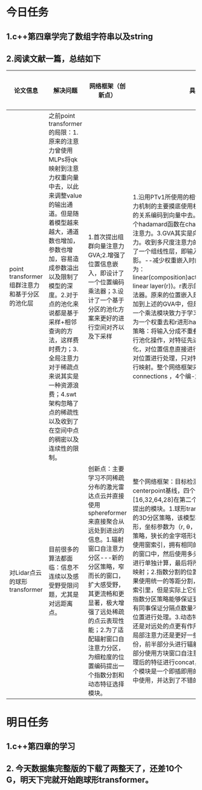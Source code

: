 # 今日任务
## 1.c++第四章学完了数组字符串以及string
## 2.阅读文献一篇，总结如下
|论文信息|解决问题|网络框架（创新点）|具体实验|评价指标|下游任务|框架图|融合地点|
|-------|--------|-----------------|-------|--------|-------|------|--------|
|point transformer 组群注意力和基于分区的池化层 |之前point transformer的局限：1.原来的注意力曾使用MLPs将qk映射到注意力权重向量中去，以此来调整value的输出通道。但是随着模型越来越大，通道数也增加，参数也增加，容易造成参数溢出以及限制了模型的深度。2.对于点的池化来说都是基于采样+相邻查询的方法，这样费时费力；3.全局注意力对于稀疏点来说其实是一种资源浪费；4.swt架构忽略了点的稀疏性以及收到了在空间中点的稠密以及连续性的限制。|1.首次提出组群向量注意力GVA;2.增强了位置信息嵌入，即设计了一个位置编码乘法器；3.设计了一个基于分区的池化方案来更好的进行空间对齐以及下采样|1.沿用PTv1所使用的相邻注意力机制。2.向量注意力机制的主要摸底使用权重编码函数将query和Key的关系编码到向量中去。在VA中，还另外使用了一个hadamard函数在channel聚合前为每个权重计算注意力。3.GVA其实是向量注意力＋多尺度注意力。收到多尺度注意力的权重嵌入函数启发，提出了一个组线性层，即输入向量不同的组贝单独投影。--减少权重嵌入时的参数，最终GVA的组成为：linear(composition)act(composition)norm(group linear layer(r))。r表示的是相关点。4.位置嵌入乘法器。原来的位置嵌入是把相对位置作为一个偏执加到上述的GVA中，但是相对位置乘法器对提出了一个乘法模块致力于学习复杂点云的位置关系，作为一个权重去和r进形hadamard计算。4.分区池化策略：将输入分成不重叠统一的网格，在网格内进行池化操作，对特征先进性线性投影在进行最大池化，对位置信息直接进行平均池化。在解池化中不对位置进行处理，只对特征采用相同的池化操作进行映射。整个网络框架采用的是unet-skip connections ，4个编-解码器。|miou|语义分割和目标检测|  |单雷达|
|对Lidar点云的球形transformer|目前很多的算法都面临：信息不连续以及感受野受限问题，尤其是对远距离点。|创新点：主要学习不同稀疏分布的激光雷达点云并直接使用sphereformer来直接聚合从远处到进出的信息。1.辐射窗口自注意力分区---新的分区策略，窄而长的窗口，扩大感受野，其更流畅和更显著，极大增强了远处稀疏的点云表现性能；2.为了适配辐射窗口自注意力分区，为细粒度的位置编码提出一个指数分割和动态特征选择模块。|整个网络框架：目标检测算法：参考的是centerpoint基线，四个stages，通道数变化为[16,32,64,28]在第二个和第三个阶段的末尾增加所提出的模块。1.球形transformer架构：不同于方块的3D分区策略，该模型将点云场景构造成一个球形，坐标参数为（r, θ， Φ），分区策略为辐射分区策略，狭长的金字塔形状（不重叠）。对每个token使用窗索引，拥有相同的索引的token会被放到相同的窗口中，然后使用多头自注意力机制为每个窗口进行单独计算，最后将所有的头拼接再过一层线性映射；2.指数分割的位置嵌入方法，以r轴为例，如果使用统一的等距分割，可能会面临两个key在一个索引里，但是实际上它们还是有一段距离的，所以指数分区策略能够保证更细粒度的优化近处的点，有同事保证分隔点数量不变。位置嵌入还是对相对位置进行处理。3.动态特征选择：其实上述的策略还是对远处的点更有作用，但是近处的点使用方块局部注意力还是更好一些，所以将所有头分成两份，前半部分头进行辐射窗口自注意力计算，后半部分使用方块窗口自注意力计算。经过自注意力处理后的特征进行concat，然后再通过后续处理。 整个模块是一个即插即用的模块，可以在现存的网络中使用，并达到了不错的效果。|nuscenes,miou精度已经达到蛮高了|语义分割和目标检测|  |单Lidar|

# 明日任务
## 1.c++第四章的学习
## 2. 今天数据集完整版的下载了两整天了，还差10个G，明天下完就开始跑球形transformer。
 
